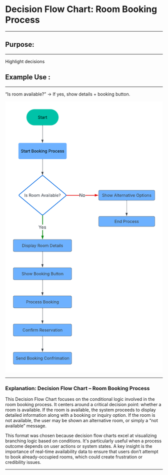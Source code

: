 # Decision Flow Chart: Room Booking Process
---
## Purpose: 
---
Highlight decisions

## Example Use : 
---
“Is room available?” → If yes, show details + booking button.

<img src="./charts/Decisionflowhart.png" alt="system Flow Chart"/>

---

### Explanation: Decision Flow Chart – Room Booking Process

This Decision Flow Chart focuses on the conditional logic involved in the room booking process. It centers around a critical decision point: whether a room is available. If the room is available, the system proceeds to display detailed information along with a booking or inquiry option. If the room is not available, the user may be shown an alternative room, or simply a “not available” message.

This format was chosen because decision flow charts excel at visualizing branching logic based on conditions. It's particularly useful when a process outcome depends on user actions or system states. A key insight is the importance of real-time availability data to ensure that users don’t attempt to book already-occupied rooms, which could create frustration or credibility issues.

---

